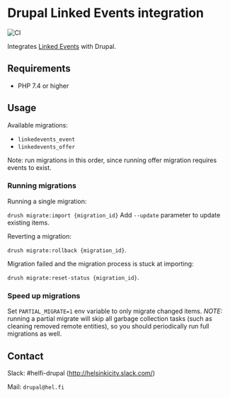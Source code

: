# Drupal Linked Events integration

![CI](https://github.com/City-of-Helsinki/drupal-module-helfi-linkedevents/workflows/CI/badge.svg)

Integrates [Linked Events](https://api.hel.fi/linkedevents/v1/) with Drupal.

## Requirements

- PHP 7.4 or higher

## Usage

Available migrations:

- `linkedevents_event`
- `linkedevents_offer`

Note: run migrations in this order, since running offer migration requires events to exist.
### Running migrations

Running a single migration:

`drush migrate:import {migration_id}` Add `--update` parameter to update existing items.

Reverting a migration:

`drush migrate:rollback {migration_id}`.

Migration failed and the migration process is stuck at importing:

`drush migrate:reset-status {migration_id}`.

### Speed up migrations

Set `PARTIAL_MIGRATE=1` env variable to only migrate changed items. *NOTE:* running a partial migrate will skip
all garbage collection tasks (such as cleaning removed remote entities), so you should periodically run full migrations as well.

## Contact

Slack: #helfi-drupal (http://helsinkicity.slack.com/)

Mail: `drupal@hel.fi`
